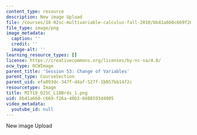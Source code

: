 ```yaml
---
content_type: resource
description: New image Upload
file: /courses/18-02sc-multivariable-calculus-fall-2010/bb41a660c669f26a40b36088593d4905_MIT18_02SC_L18Brds_1.png
file_type: image/png
image_metadata:
  caption: ''
  credit: ''
  image-alt: ''
learning_resource_types: []
license: https://creativecommons.org/licenses/by-nc-sa/4.0/
ocw_type: OCWImage
parent_title: 'Session 53: Change of Variables'
parent_type: CourseSection
parent_uid: efa093dc-347f-d4af-527f-1b857bb14f2c
resourcetype: Image
title: MIT18_02SC_L18Brds_1.png
uid: bb41a660-c669-f26a-40b3-6088593d4905
video_metadata:
  youtube_id: null
---
```

New image Upload